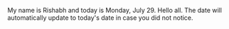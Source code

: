 My name is Rishabh and today is Monday, July 29. Hello all. The date will automatically update to today's date in case you did not notice.
